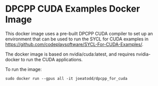 DPCPP CUDA Examples Docker Image
=================================

This docker image uses a pre-built DPCPP CUDA compiler to set up an environment that can be used to run the SYCL for CUDA examples in https://github.com/codeplaysoftware/SYCL-For-CUDA-Examples/.

The docker image is based on nvidia/cuda:latest, and requires nvidia-docker to run the CUDA applications.

To run the image:

```
sudo docker run --gpus all -it joeatodd/dpcpp_for_cuda
```
